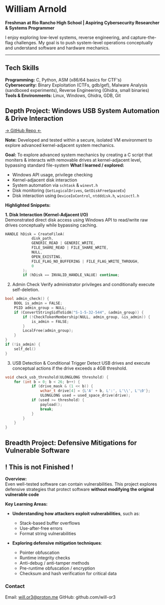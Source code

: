 # William Arnold

**Freshman at Rio Rancho High School | Aspiring Cybersecurity Researcher & Systems Programmer**

I enjoy exploring low-level systems, reverse engineering, and capture-the-flag challenges. My goal is to push system-level operations conceptually and understand software and hardware mechanics.

---

## Tech Skills

**Programming:** C, Python, ASM (x86/64 basics for CTF's)  
**Cybersecurity:** Binary Exploitation (CTFs, gdb/gef), Malware Analysis (sandboxed experiments), Reverse Engineering (Ghidra, small binaries) 
**Tools & Environments:** Linux, Windows, Ghidra, GDB, Git


## Depth Project: Windows USB System Automation & Drive Interaction
[-> GitHub Repo <-](https://github.com/will-or3/portfolios/blob/main/WinApi_IO_Event_Logic.c)

**Note:** Developed and tested within a secure, isolated VM environment to explore advanced kernel-adjacent system mechanics.

**Goal:** To explore advanced system mechanics by creating a C script that moniters & interacts with removable drives at kernel-adjacent level, bypassing standard file-system
**What I learned / explored:**
- Windows API usage, privilege checking
- Kernel-adjacent disk interaction
- System automation via `schtask` & `winevt.h`
- Disk monitoring (`GetLogicalDrives`, `GetDiskFreeSpaceEx`)
- Disk interaction using `DeviceIoControl`, `ntdddisk.h`, `winioctl.h`

**Highlighted Snippets:**

**1. Disk Interaction (Kernel-Adjacent I/O)**  
Demonstrated direct disk access using Windows API to read/write raw drives conceptually while bypassing caching.
```c
HANDLE hDisk = CreateFileA(
            disk_path,
            GENERIC_READ | GENERIC_WRITE,
            FILE_SHARE_READ | FILE_SHARE_WRITE,
            NULL, 
            OPEN_EXISTING,
            FILE_FLAG_NO_BUFFERING | FILE_FLAG_WRITE_THROUGH,
            0
        );
        if (hDisk == INVALID_HANDLE_VALUE) continue;
```
2. Admin Check
Verify administrator privileges and conditionally execute self-deletion.
```c
bool admin_check() {
    BOOL is_admin = FALSE;
    PSID admin_group = NULL;
    if (ConvertStringSidToSidA("S-1-5-32-544", &admin_group)) {
        if (!CheckTokenMembership(NULL, admin_group, &is_admin)) {
            is_admin = FALSE;
        }
        LocalFree(admin_group);
    }
}
if (!is_admin) {
    self_del()
}
```
3. USB Detection & Conditional Trigger
Detect USB drives and execute conceptual actions if the drive exceeds a 4GB threshold.

```c
void check_usb_threshold(ULONGLONG threshold) {
    for (int b = 0; b < 26; b++) {
            if (drive_mask & (1 << b)) {
                wchar_t drive[4] = {L'A' + b, L':', L'\\', L'\0'};
                ULONGLONG used = used_space_drive(drive);
            if (used >= threshold) {
                payload();
                break;
            }
        }
    }
}
```
## Breadth Project: Defensive Mitigations for Vulnerable Software
## ! This is not Finished !
**Overview:**  
Even well-tested software can contain vulnerabilities. This project explores defensive strategies that protect software **without modifying the original vulnerable code**

**Key Learning Areas:**

- **Understanding how attackers exploit vulnerabilities**, such as:  
  - Stack-based buffer overflows  
  - Use-after-free errors  
  - Format string vulnerabilities

- **Exploring defensive mitigation techniques**:  
  - Pointer obfuscation  
  - Runtime integrity checks  
  - Anti-debug / anti-tamper methods
  - Pre-runtime obfuscation / encryption  
  - Checksum and hash verification for critical data


### Contact
Email: will.or3@proton.me
GitHub: github.com/will-or3
